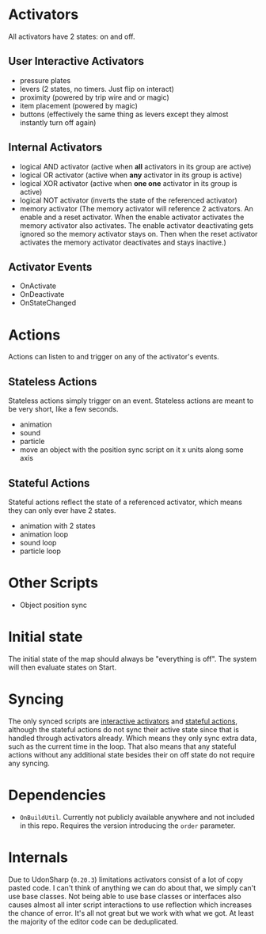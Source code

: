 
# Activators

All activators have 2 states: on and off.

## User Interactive Activators

- pressure plates
- levers (2 states, no timers. Just flip on interact)
- proximity (powered by trip wire and or magic)
- item placement (powered by magic)
- buttons (effectively the same thing as levers except they almost instantly turn off again)

## Internal Activators

- logical AND activator (active when **all** activators in its group are active)
- logical OR activator (active when **any** activator in its group is active)
- logical XOR activator (active when **one one** activator in its group is active)
- logical NOT activator (inverts the state of the referenced activator)
- memory activator (The memory activator will reference 2 activators. An enable and a reset activator. When the enable activator activates the memory activator also activates. The enable activator deactivating gets ignored so the memory activator stays on. Then when the reset activator activates the memory activator deactivates and stays inactive.)

## Activator Events

- OnActivate
- OnDeactivate
- OnStateChanged

# Actions

Actions can listen to and trigger on any of the activator's events.

## Stateless Actions

Stateless actions simply trigger on an event. Stateless actions are meant to be very short, like a few seconds.

- animation
- sound
- particle
- move an object with the position sync script on it x units along some axis

## Stateful Actions

Stateful actions reflect the state of a referenced activator, which means they can only ever have 2 states.

- animation with 2 states
- animation loop
- sound loop
- particle loop

# Other Scripts

- Object position sync

# Initial state

The initial state of the map should always be "everything is off". The system will then evaluate states on Start.

# Syncing

The only synced scripts are [interactive activators](#user-interactive-activators) and [stateful actions](#stateful-actions), although the stateful actions do not sync their active state since that is handled through activators already. Which means they only sync extra data, such as the current time in the loop. That also means that any stateful actions without any additional state besides their on off state do not require any syncing.

# Dependencies

- `OnBuildUtil`. Currently not publicly available anywhere and not included in this repo. Requires the version introducing the `order` parameter.

# Internals

Due to UdonSharp (`0.20.3`) limitations activators consist of a lot of copy pasted code. I can't think of anything we can do about that, we simply can't use base classes. Not being able to use base classes or interfaces also causes almost all inter script interactions to use reflection which increases the chance of error. It's all not great but we work with what we got. At least the majority of the editor code can be deduplicated.
